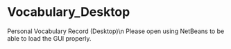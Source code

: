 Vocabulary_Desktop
==================

Personal Vocabulary Record (Desktop)\n
Please open using NetBeans to be able to load the GUI properly.
